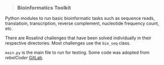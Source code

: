 > ### Bioinformatics Toolkit

Python modules to run basic bioinformatic tasks such as sequence reads,
translatioin, transcription, reverse complement, nucleotide frequency count,
etc.

There are Rosalind challenges that have been solved individually in their
respective directories. Most challenges use the `bio_seq` class.

`main.py` is the main file to run for testing. Some code was adopted from
*rebelCoder* [GitLab](https://gitlab.com/RebelCoder/dna-toolset).
